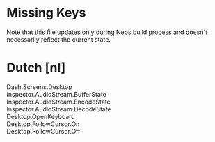 # Missing Keys
Note that this file updates only during Neos build process and doesn't necessarily reflect the current state.

# Dutch [nl]
Dash.Screens.Desktop  
Inspector.AudioStream.BufferState  
Inspector.AudioStream.EncodeState  
Inspector.AudioStream.DecodeState  
Desktop.OpenKeyboard  
Desktop.FollowCursor.On  
Desktop.FollowCursor.Off  

